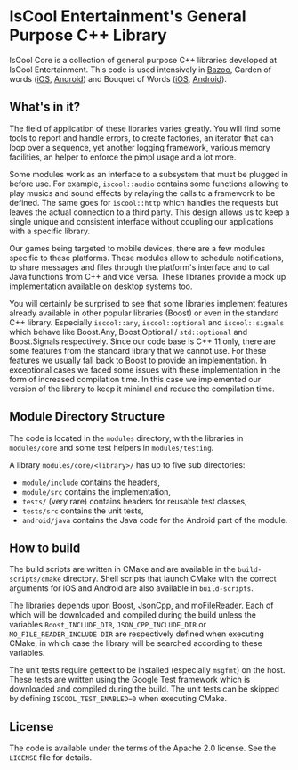 # IsCool Entertainment's General Purpose C++ Library

IsCool Core is a collection of general purpose C++ libraries developed at IsCool Entertainment. This code is used intensively in [Bazoo](http://bazoo-game.com/), Garden of words ([iOS](https://itunes.apple.com/us/app/apple-store/id1291854522?mt=8), [Android](https://play.google.com/store/apps/details?id=com.iscoolentertainment.snc)) and Bouquet of Words ([iOS](https://itunes.apple.com/us/app/apple-store/id1345316417?mt=8), [Android](https://play.google.com/store/apps/details?id=com.iscoolentertainment.wl)).

## What's in it?

The field of application of these libraries varies greatly. You will find some tools to report and handle errors, to create factories, an iterator that can loop over a sequence, yet another logging framework, various memory facilities, an helper to enforce the pimpl usage and a lot more.

Some modules work as an interface to a subsystem that must be plugged in before use. For example, `iscool::audio` contains some functions allowing to play musics and sound effects by relaying the calls to a framework to be defined. The same goes for `iscool::http` which handles the requests but leaves the actual connection to a third party. This design allows us to keep a single unique and consistent interface without coupling our applications with a specific library.

Our games being targeted to mobile devices, there are a few modules specific to these platforms. These modules allow to schedule notifications, to share messages and files through the platform's interface and to call Java functions from C++ and vice versa. These libraries provide a mock up implementation available on desktop systems too.

You will certainly be surprised to see that some libraries implement features already available in other popular libraries (Boost) or even in the standard C++ library. Especially `iscool::any`, `iscool::optional` and `iscool::signals` which behave like Boost.Any, Boost.Optional / `std::optional` and Boost.Signals respectively. Since our code base is C++ 11 only, there are some features from the standard library that we cannot use. For these features we usually fall back to Boost to provide an implementation. In exceptional cases we faced some issues with these implementation in the form of increased compilation time. In this case we implemented our version of the library to keep it minimal and reduce the compilation time.

## Module Directory Structure

The code is located in the `modules` directory, with the libraries in `modules/core` and some test helpers in `modules/testing`.

A library `modules/core/<library>/` has up to five sub directories:
* `module/include` contains the headers,
* `module/src` contains the implementation,
* `tests/` (very rare) contains headers for reusable test classes,
* `tests/src` contains the unit tests,
* `android/java` contains the Java code for the Android part of the module.

## How to build

The build scripts are written in CMake and are available in the `build-scripts/cmake` directory. Shell scripts that launch CMake with the correct arguments for iOS and Android are also available in `build-scripts`.

The libraries depends upon Boost, JsonCpp, and moFileReader. Each of which will be downloaded and compiled during the build unless the variables `Boost_INCLUDE_DIR`, `JSON_CPP_INCLUDE_DIR` or `MO_FILE_READER_INCLUDE DIR` are respectively defined when executing CMake, in which case the library will be searched according to these variables.

The unit tests require gettext to be installed (especially `msgfmt`) on the host. These tests are written using the Google Test framework which is downloaded and compiled during the build. The unit tests can be skipped by defining `ISCOOL_TEST_ENABLED=0` when executing CMake.

## License

The code is available under the terms of the Apache 2.0 license. See the `LICENSE` file for details.
